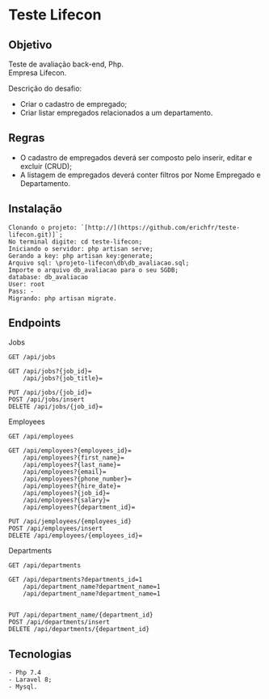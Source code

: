 # Teste Lifecon

## Objetivo

Teste de avaliação back-end, Php.<br>
Empresa Lifecon.

Descrição do desafio:
- Criar o cadastro de empregado; 
- Criar listar empregados relacionados a um departamento. 

## Regras

- O cadastro de empregados deverá ser composto pelo inserir, editar e excluir (CRUD); 
- A listagem de empregados deverá conter filtros por Nome Empregado e Departamento.

## Instalação

```
Clonando o projeto: `[http://](https://github.com/erichfr/teste-lifecon.git)]`;
No terminal digite: cd teste-lifecon;
Iniciando o servidor: php artisan serve;
Gerando a key: php artisan key:generate;
Arquivo sql: \projeto-lifecon\db\db_avaliacao.sql;
Importe o arquivo db_avaliacao para o seu SGDB;
database: db_avaliacao
User: root
Pass: -
Migrando: php artisan migrate.
```

## Endpoints

Jobs
```
GET /api/jobs

GET /api/jobs?{job_id}=
    /api/jobs?{job_title}=
             
PUT /api/jobs/{job_id}=
POST /api/jobs/insert
DELETE /api/jobs/{job_id}=
```
Employees
```
GET /api/employees

GET /api/employees?{employees_id}=
    /api/employees?{first_name}=
    /api/employees?{last_name}=
    /api/employees?{email}=
    /api/employees?{phone_number}=
    /api/employees?{hire_date}=
    /api/employees?{job_id}=
    /api/employees?{salary}=
    /api/employees?{department_id}=
             
PUT /api/jemployees/{employees_id}
POST /api/employees/insert
DELETE /api/employees/{employees_id}=
```

Departments
```
GET /api/departments

GET /api/departments?departments_id=1
    /api/department_name?department_name=1
    /api/department_name?department_name=1
             
             
PUT /api/department_name/{department_id}
POST /api/departments/insert
DELETE /api/departments/{department_id}
```


## Tecnologias
```
- Php 7.4
- Laravel 8;
- Mysql.
```


